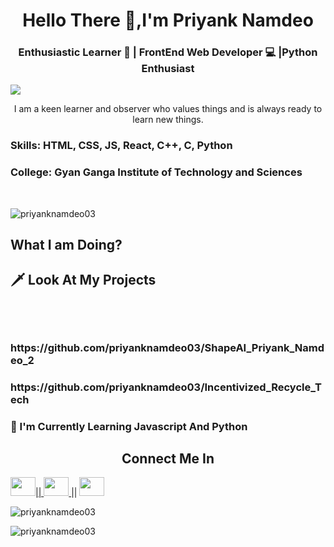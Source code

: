 <h1 align="center">Hello There 🤙,I'm Priyank Namdeo </h1>

<h3 align="center"> Enthusiastic Learner 📖 | FrontEnd Web Developer 💻 |Python Enthusiast </h3>


![](https://raw.githubusercontent.com/halfrost/halfrost/master/icons/header_.png)


<p align="center"> I am a keen learner and observer who values things and is always ready to learn new things. </p>

<h3> Skills: HTML, CSS, JS, React, C++, C, Python</h3>

<h3> College: Gyan Ganga Institute of Technology and Sciences </h3> <br />

<p align="left"> <img src="https://komarev.com/ghpvc/?username=priyanknamdeo03&label=Profile%20views&color=0e75b6&style=flat" alt="priyanknamdeo03"> </p>

<h2 align="left"> What I am Doing? </h2>

<h2>🗡️ Look At My Projects <h2><br />
  <h3>https://github.com/priyanknamdeo03/ShapeAI_Priyank_Namdeo_2</h3>
  <h3>https://github.com/priyanknamdeo03/Incentivized_Recycle_Tech</h3>

<h3>📑 I'm Currently Learning Javascript And Python</h3>


<h2 align="center">Connect Me In</h2>

<a href="https://www.codechef.com/users/priyank03" target="black" alt=https://www.codechef.com/users/priyank03> <img src= 'https://cdn.jsdelivr.net/npm/simple-icons@3.0.1/icons/codechef.svg' height="30" width="40" />|| </a><a href="https://www.linkedin.com/in/priyank-namdeo-a8637b1a4/" target="black" alt=https://www.linkedin.com/in/priyank-namdeo-a8637b1a4/> <img src= 'https://cdn.jsdelivr.net/npm/simple-icons@3.0.1/icons/linkedin.svg' height="30" width="40" />
</a>|| <a href="https://www.hackerrank.com/priyanknamdeo03" target="black" alt=https://www.hackerrank.com/priyanknamdeo03> <img src= 'https://cdn.jsdelivr.net/npm/simple-icons@3.0.1/icons/hackerrank.svg' height="30" width="40" />
</a>

<p align="left"> <img src="https://github-readme-streak-stats.herokuapp.com/?user=priyanknamdeo03&" alt="priyanknamdeo03" > </p>

<p align="left"> <img src="https://github-readme-stats.vercel.app/api/top-langs?username=priyanknamdeo03&show_icons=true&locale=en&layout=compact" alt="priyanknamdeo03" > </p>
